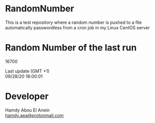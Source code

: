 # RandomNumber    
This is a test repository where a random number is pushed to a file automatically passwordless from a cron job in my Linux CentOS server    
# Random Number of the last run   
16700
      
Last update (GMT +1)    
09/28/20 18:00:01
# Developer    
Hamdy Abou El Anein   
hamdy.aea@protonmail.com
